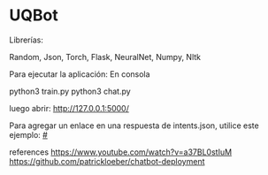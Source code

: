 # UQBot
Librerías:

Random, Json, Torch, Flask, NeuralNet, Numpy, Nltk

Para ejecutar la aplicación: 
En consola

python3 train.py
python3 chat.py

luego abrir: http://127.0.0.1:5000/

Para agregar un enlace en una respuesta de intents.json,
utilice este ejemplo:
<a target='_blank' href='#'>#</a>

references
https://www.youtube.com/watch?v=a37BL0stIuM
https://github.com/patrickloeber/chatbot-deployment
